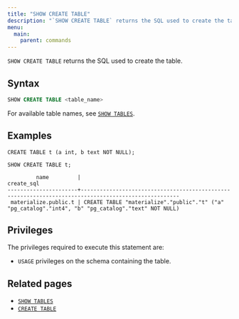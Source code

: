 ```yaml
---
title: "SHOW CREATE TABLE"
description: "`SHOW CREATE TABLE` returns the SQL used to create the table."
menu:
  main:
    parent: commands
---
```


`SHOW CREATE TABLE` returns the SQL used to create the table.

## Syntax

```sql
SHOW CREATE TABLE <table_name>
```

For available table names, see [`SHOW TABLES`](/sql/show-tables).

## Examples

```mzsql
CREATE TABLE t (a int, b text NOT NULL);
```

```mzsql
SHOW CREATE TABLE t;
```
```nofmt
         name         |                                             create_sql
----------------------+-----------------------------------------------------------------------------------------------------
 materialize.public.t | CREATE TABLE "materialize"."public"."t" ("a" "pg_catalog"."int4", "b" "pg_catalog"."text" NOT NULL)
```

## Privileges

The privileges required to execute this statement are:

- `USAGE` privileges on the schema containing the table.

## Related pages

- [`SHOW TABLES`](../show-tables)
- [`CREATE TABLE`](../create-table)
